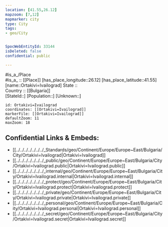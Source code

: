 ```yaml
---
location: [41.55,26.12] 
mapzoom: [7,12] 
mapmarker: city 
type: City
tags:
- geo/City


SpocWebEntityId: 33144
isDeleted: false
confidential: public

---
```

#is_a_/Place  
#is_a_ :: [[Place]] 
[has_place_longitude::26.12] 
[has_place_latitude::41.55] 
[name::Ortakivi=Ivailograd] 
State ::  
Country :: [[Bulgaria]]  
[StateId::] 
[Population::] 
[Unknown::] 


```leaflet
id: Ortakivi=Ivailograd
coordinates: [[Ortakivi=Ivailograd]] 
markerFile: [[Ortakivi=Ivailograd]] 
defaultZoom: 11 
maxZoom: 18
```


## Confidential Links & Embeds: 
- [[../../../../../../../_Standards/geo/Continent/Europe/Europe~East/Bulgaria/City/Ortakivi=Ivailograd|Ortakivi=Ivailograd]] 
- [[../../../../../../../_public/geo/Continent/Europe/Europe~East/Bulgaria/City/Ortakivi=Ivailograd.public|Ortakivi=Ivailograd.public]] 
- [[../../../../../../../_internal/geo/Continent/Europe/Europe~East/Bulgaria/City/Ortakivi=Ivailograd.internal|Ortakivi=Ivailograd.internal]] 
- [[../../../../../../../_protect/geo/Continent/Europe/Europe~East/Bulgaria/City/Ortakivi=Ivailograd.protect|Ortakivi=Ivailograd.protect]] 
- [[../../../../../../../_private/geo/Continent/Europe/Europe~East/Bulgaria/City/Ortakivi=Ivailograd.private|Ortakivi=Ivailograd.private]] 
- [[../../../../../../../_personal/geo/Continent/Europe/Europe~East/Bulgaria/City/Ortakivi=Ivailograd.personal|Ortakivi=Ivailograd.personal]] 
- [[../../../../../../../_secret/geo/Continent/Europe/Europe~East/Bulgaria/City/Ortakivi=Ivailograd.secret|Ortakivi=Ivailograd.secret]] 
